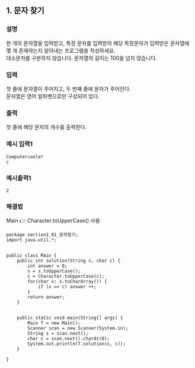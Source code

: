 ## 1. 문자 찾기
  
### 설명  
한 개의 문자열을 입력받고, 특정 문자를 입력받아 해당 특정문자가 입력받은 문자열에 몇 개 존재하는지 알아내는 프로그램을 작성하세요.  
대소문자를 구분하지 않습니다. 문자열의 길이는 100을 넘지 않습니다.  
  
### 입력  
첫 줄에 문자열이 주어지고, 두 번째 줄에 문자가 주어진다.  
문자열은 영어 알파벳으로만 구성되어 있다.  
  
### 출력  
첫 줄에 해당 문자의 개수를 출력한다.  

### 예시 입력1  

```
Computercooler
c
```  

### 예시출력1  

```
2
```  
  
### 해결법    
Main 👉 Character.toUpperCase() 사용  
```
package section1_01_문자찾기;
import java.util.*;


public class Main {
	public int solution(String s, char c) {
		int answer = 0;
		s = s.toUpperCase();
		c = Character.toUpperCase(c);
		for(char x: s.toCharArray()) {
			if (x == c) answer ++;
		}
		return answer;
	}
	
	
	public static void main(String[] args) {
		Main T = new Main();
		Scanner scan = new Scanner(System.in);
		String s = scan.next();
		char c = scan.next().charAt(0);
		System.out.println(T.solution(s, c));
	}

}

```
